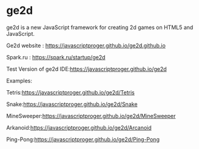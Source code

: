 # ge2d
ge2d is a new JavaScript framework for creating 2d games on HTML5 and JavaScript.

Ge2d website : https://javascriptproger.github.io/ge2d.github.io

Spark.ru : https://spark.ru/startup/ge2d

Test Version of ge2d IDE:https://javascriptproger.github.io/ge2d

Examples:

Tetris:https://javascriptproger.github.io/ge2d/Tetris

Snake:https://javascriptproger.github.io/ge2d/Snake

MineSweeper:https://javascriptproger.github.io/ge2d/MineSweeper

Arkanoid:https://javascriptproger.github.io/ge2d/Arcanoid

Ping-Pong:https://javascriptproger.github.io/ge2d/Ping-Pong

